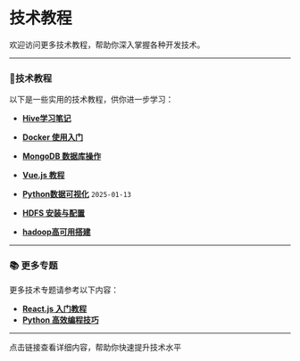<div class="container">

# 技术教程

欢迎访问更多技术教程，帮助你深入掌握各种开发技术。

---

### 🔧技术教程 

以下是一些实用的技术教程，供你进一步学习：

- **[Hive学习笔记](/notes/Hive)**

- **[Docker 使用入门](/notes/docker.md)**

- **[MongoDB 数据库操作](/notes/MongoDB)**

- **[Vue.js 教程](/notes/ue.md)**

- **[Python数据可视化](/notes/DataVisualization)** `2025-01-13`

- **[HDFS 安装与配置](/notes/hdfs搭建.md)**

- **[hadoop高可用搭建](/notes/hadoop高可用搭建.md)**

  


---

### 📚 更多专题

更多技术专题请参考以下内容：

-  **[React.js 入门教程](/notes/react.md)**
-  **[Python 高效编程技巧](/notes/python-tips.md)**



---
点击链接查看详细内容，帮助你快速提升技术水平
